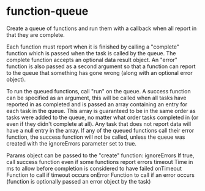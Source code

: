 function-queue
==============

Create a queue of functions and run them with a callback when all report in that they are complete.

Each function must report when it is finished by calling a "complete" function which is
passed when the task is called by the queue. The complete function accepts an optional
data result object.
An "error" function is also passed as a second argument so that a function can report to
the queue that something has gone wrong (along with an optional error object).

To run the queued functions, call "run" on the queue. A success function can be specified
as an argument, this will be called when all tasks have reported in as completed and
is passed an array containing an entry for each task in the queue. This array is
guaranteed to be in the same order as tasks were added to the queue, no matter what
order tasks completed in (or even if they didn't complete at all).
Any task that does not report data will have a null entry in the array.
If any of the queued functions call their error function, the success function will not
be called, unless the queue was created with the ignoreErrors parameter set to true.

Params object can be passed to the "create" function:
		ignoreErrors	If true, call success function even if some functions report errors
		timeout			Time in ms to allow before completion is considered to have failed
		onTimeout		Function to call if timeout occurs
		onError			Function to call if an error occurs (function is optionally passed
                an error object by the task)
